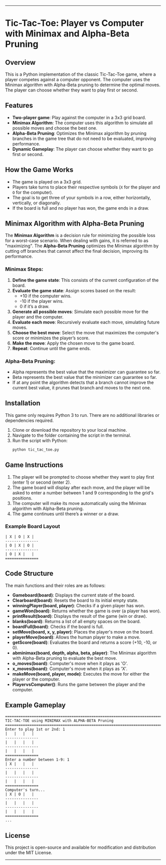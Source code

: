 
---

# Tic-Tac-Toe: Player vs Computer with Minimax and Alpha-Beta Pruning

## Overview
This is a Python implementation of the classic Tic-Tac-Toe game, where a player competes against a computer opponent. The computer uses the Minimax algorithm with Alpha-Beta pruning to determine the optimal moves. The player can choose whether they want to play first or second.

## Features
- **Two-player game**: Play against the computer in a 3x3 grid board.
- **Minimax Algorithm**: The computer uses this algorithm to simulate all possible moves and choose the best one.
- **Alpha-Beta Pruning**: Optimizes the Minimax algorithm by pruning branches in the game tree that do not need to be evaluated, improving performance.
- **Dynamic Gameplay**: The player can choose whether they want to go first or second.

## How the Game Works
- The game is played on a 3x3 grid.
- Players take turns to place their respective symbols (`X` for the player and `O` for the computer).
- The goal is to get three of your symbols in a row, either horizontally, vertically, or diagonally.
- If the board is full and no player has won, the game ends in a draw.

## Minimax Algorithm with Alpha-Beta Pruning
The **Minimax Algorithm** is a decision rule for minimizing the possible loss for a worst-case scenario. When dealing with gains, it is referred to as "maximizing". The **Alpha-Beta Pruning** optimizes the Minimax algorithm by cutting off branches that cannot affect the final decision, improving its performance.

### Minimax Steps:
1. **Define the game state**: This consists of the current configuration of the board.
2. **Evaluate the game state**: Assign scores based on the result:
   - +10 if the computer wins.
   - -10 if the player wins.
   - 0 if it’s a draw.
3. **Generate all possible moves**: Simulate each possible move for the player and the computer.
4. **Evaluate each move**: Recursively evaluate each move, simulating future moves.
5. **Choose the best move**: Select the move that maximizes the computer's score or minimizes the player’s score.
6. **Make the move**: Apply the chosen move to the game board.
7. **Repeat**: Continue until the game ends.

### Alpha-Beta Pruning:
- Alpha represents the best value that the maximizer can guarantee so far.
- Beta represents the best value that the minimizer can guarantee so far.
- If at any point the algorithm detects that a branch cannot improve the current best value, it prunes that branch and moves to the next one.

## Installation

This game only requires Python 3 to run. There are no additional libraries or dependencies required.

1. Clone or download the repository to your local machine.
2. Navigate to the folder containing the script in the terminal.
3. Run the script with Python:
   ```bash
   python tic_tac_toe.py
   ```

## Game Instructions

1. The player will be prompted to choose whether they want to play first (enter 1) or second (enter 2).
2. The game board will display after each move, and the player will be asked to enter a number between 1 and 9 corresponding to the grid's positions.
3. The computer will make its move automatically using the Minimax algorithm with Alpha-Beta pruning.
4. The game continues until there’s a winner or a draw.

### Example Board Layout

```
| X | O | X |
---------------
| O | X | O |
---------------
| O | X |   |
===============
```

## Code Structure

The main functions and their roles are as follows:

- **Gameboard(board)**: Displays the current state of the board.
- **Clearboard(board)**: Resets the board to its initial empty state.
- **winningPlayer(board, player)**: Checks if a given player has won.
- **gameWon(board)**: Returns whether the game is over (a player has won).
- **printResult(board)**: Displays the result of the game (win or draw).
- **blanks(board)**: Returns a list of all empty spaces on the board.
- **boardFull(board)**: Checks if the board is full.
- **setMove(board, x, y, player)**: Places the player's move on the board.
- **playerMove(board)**: Allows the human player to make a move.
- **getScore(board)**: Evaluates the board and returns a score (+10, -10, or 0).
- **abminimax(board, depth, alpha, beta, player)**: The Minimax algorithm with Alpha-Beta pruning to evaluate the best move.
- **o_moves(board)**: Computer's move when it plays as 'O'.
- **x_moves(board)**: Computer's move when it plays as 'X'.
- **makeMove(board, player, mode)**: Executes the move for either the player or the computer.
- **PlayervsComputer()**: Runs the game between the player and the computer.

## Example Gameplay
```
========================================================================================
TIC-TAC-TOE using MINIMAX with ALPHA-BETA Pruning
========================================================================================
Enter to play 1st or 2nd: 1
|   |   |   |
---------------
|   |   |   |
---------------
|   |   |   |
===============
Enter a number between 1-9: 1
| X |   |   |
---------------
|   |   |   |
---------------
|   |   |   |
===============
Computer's turn...
| X | O |   |
---------------
|   |   |   |
---------------
|   |   |   |
===============
...
```

## License

This project is open-source and available for modification and distribution under the MIT License.

---
